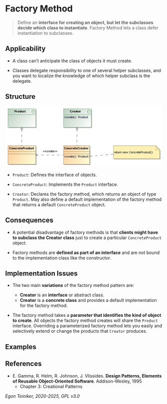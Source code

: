 # Factory Method

> Define an **interface for creating an object, but let the subclasses decide which class to instantiate**. 
> Factory Method lets a class defer instantiation to subclasses.


## Applicability

* A class can’t anticipate the class of objects it must create.

* Classes delegate responsibility to one of several helper subclasses, and you want 
    to localize the knowledge of which helper subclass is the delegate.


## Structure

![Class Diagram](figures/ClassDiagram-FactoryMethod.jpg)


* `Product`: Defines the interface of objects.

* `ConcreteProduct`: Implements the `Product` interface.

* `Creator`: Declares the factory method, which returns an object of type `Product`.
    May also define a default implementation of the factory method that returns a default `ConcreteProduct` 
    object.


## Consequences

* A potential disadvantage of factory methods is that **clients might have to subclass the Creator class** 
    just to create a particular `ConcreteProduct` object.

* Factory methods are **defined as part of an interface** and are not bound to the implementation 
    class like the constructor.


## Implementation Issues

* The two main **variations** of the factory method pattern are:
    * **Creator** is an **interface** or abstract class.
    * **Creator** is a **concrete class** and provides a default implementation for the factory method.

* The factory method takes a **parameter that identifies the kind of object to create**. All 
    objects the factory method creates will share the `Product` interface. Overriding a parameterized 
    factory method lets you easily and selectively extend or change the products that `Creator` produces.


## Examples



## References 

* E. Gamma, R. Helm, R. Johnson, J. Vlissides. **Design Patterns, Elements of Reusable Object-Oriented Software**. Addison-Wesley, 1995
    * Chapter 3: Creational Patterns

*Egon Teiniker, 2020-2025, GPL v3.0*
